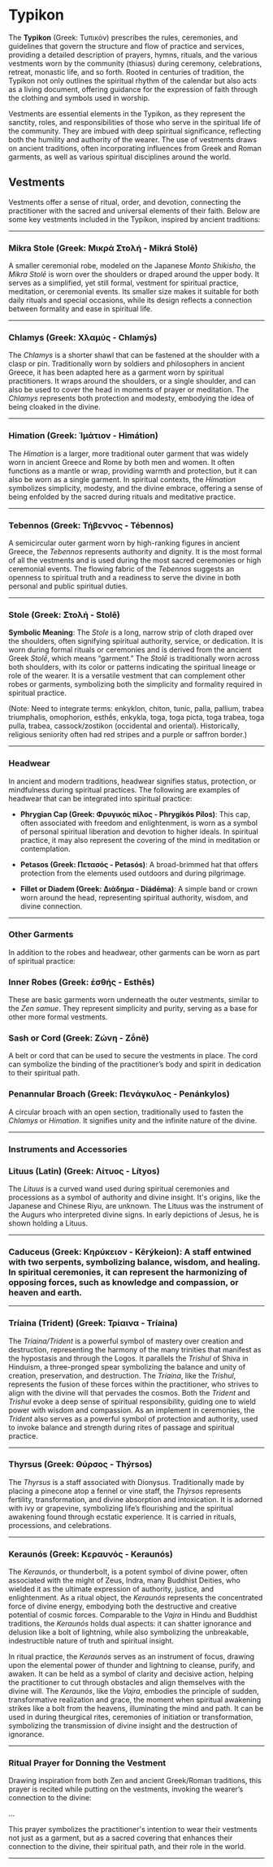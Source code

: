 # Typikon

The **Typikon** (Greek: Τυπικόν) prescribes the rules, ceremonies, and guidelines that govern the structure and flow of practice and services, providing a detailed description of prayers, hymns, rituals, and the various vestments worn by the community (thiasus) during ceremony, celebrations, retreat, monastic life, and so forth. Rooted in centuries of tradition, the Typikon not only outlines the spiritual rhythm of the calendar but also acts as a living document, offering guidance for the expression of faith through the clothing and symbols used in worship. 

Vestments are essential elements in the Typikon, as they represent the sanctity, roles, and responsibilities of those who serve in the spiritual life of the community. They are imbued with deep spiritual significance, reflecting both the humility and authority of the wearer. The use of vestments draws on ancient traditions, often incorporating influences from Greek and Roman garments, as well as various spiritual disciplines around the world.

## Vestments

Vestments offer a sense of ritual, order, and devotion, connecting the practitioner with the sacred and universal elements of their faith. Below are some key vestments included in the Typikon, inspired by ancient traditions:

---

### **Mikra Stole (Greek: Μικρά Στολή - Mikrá Stolē)**  
A smaller ceremonial robe, modeled on the Japanese *Monto Shikisho*, the *Mikra Stolē* is worn over the shoulders or draped around the upper body. It serves as a simplified, yet still formal, vestment for spiritual practice, meditation, or ceremonial events. Its smaller size makes it suitable for both daily rituals and special occasions, while its design reflects a connection between formality and ease in spiritual life.

---

### **Chlamys (Greek: Χλαμύς - Chlamýs)**  
The *Chlamys* is a shorter shawl that can be fastened at the shoulder with a clasp or pin. Traditionally worn by soldiers and philosophers in ancient Greece, it has been adapted here as a garment worn by spiritual practitioners. It wraps around the shoulders, or a single shoulder, and can also be used to cover the head in moments of prayer or meditation. The *Chlamys* represents both protection and modesty, embodying the idea of being cloaked in the divine.

---

### **Himation (Greek: Ἱμάτιον - Himátion)**  
The *Himation* is a larger, more traditional outer garment that was widely worn in ancient Greece and Rome by both men and women. It often functions as a mantle or wrap, providing warmth and protection, but it can also be worn as a single garment. In spiritual contexts, the *Himation* symbolizes simplicity, modesty, and the divine embrace, offering a sense of being enfolded by the sacred during rituals and meditative practice.

---

### **Tebennos (Greek: Τήβεννος - Tébennos)**  
A semicircular outer garment worn by high-ranking figures in ancient Greece, the *Tebennos* represents authority and dignity. It is the most formal of all the vestments and is used during the most sacred ceremonies or high ceremonial events. The flowing fabric of the *Tebennos* suggests an openness to spiritual truth and a readiness to serve the divine in both personal and public spiritual duties.

---

### **Stole (Greek: Στολή - Stolē)**  
**Symbolic Meaning**: The *Stole* is a long, narrow strip of cloth draped over the shoulders, often signifying spiritual authority, service, or dedication. It is worn during formal rituals or ceremonies and is derived from the ancient Greek *Stolē*, which means “garment.” The *Stolē* is traditionally worn across both shoulders, with its color or patterns indicating the spiritual lineage or role of the wearer. It is a versatile vestment that can complement other robes or garments, symbolizing both the simplicity and formality required in spiritual practice.

(Note: Need to integrate terms: enkyklon, chiton, tunic, palla, pallium, trabea triumphalis, omophorion, esthḗs, enkykla, toga, toga picta, toga trabea, toga pulla, trabea, cassock/zostikon (occidental and oriental). Historically, religious seniority often had red stripes and a purple or saffron border.)

---

### **Headwear**

In ancient and modern traditions, headwear signifies status, protection, or mindfulness during spiritual practices. The following are examples of headwear that can be integrated into spiritual practice:

- **Phrygian Cap (Greek: Φρυγικός πίλος - Phrygikós Pílos)**: This cap, often associated with freedom and enlightenment, is worn as a symbol of personal spiritual liberation and devotion to higher ideals. In spiritual practice, it may also represent the covering of the mind in meditation or contemplation.
  
- **Petasos (Greek: Πετασός - Petasós)**: A broad-brimmed hat that offers protection from the elements used outdoors and during pilgrimage.

- **Fillet or Diadem (Greek: Διάδημα - Diádēma)**: A simple band or crown worn around the head, representing spiritual authority, wisdom, and divine connection.

---

### **Other Garments**

In addition to the robes and headwear, other garments can be worn as part of spiritual practice:

###  **Inner Robes (Greek: ἐσθής - Esthēs)**
These are basic garments worn underneath the outer vestments, similar to the *Zen samue*. They represent simplicity and purity, serving as a base for other more formal vestments.
  
### **Sash or Cord (Greek: Ζώνη - Zṓnē)**
A belt or cord that can be used to secure the vestments in place. The cord can symbolize the binding of the practitioner’s body and spirit in dedication to their spiritual path.

### **Penannular Broach (Greek: Πενάγκυλος - Penánkylos)**
A circular broach with an open section, traditionally used to fasten the *Chlamys* or *Himation*. It signifies unity and the infinite nature of the divine.

---

### **Instruments and Accessories**

### **Lituus (Latin) (Greek: Λίτυος - Lítyos)**  
The *Lituus* is a curved wand used during spiritual ceremonies and processions as a symbol of authority and divine insight. It's origins, like the Japanese and Chinese Riyu, are unknown. The Lituus was the instrument of the Augurs who interpreted divine signs. In early depictions of Jesus, he is shown holding a Lituus.

---

### **Caduceus (Greek: Κηρύκειον - Kērýkeion)**: A staff entwined with two serpents, symbolizing balance, wisdom, and healing. In spiritual ceremonies, it can represent the harmonizing of opposing forces, such as knowledge and compassion, or heaven and earth.

---

### **Tríaina (Trident) (Greek: Τρίαινα - Tríaina)**  
The *Tríaina/Trident* is a powerful symbol of mastery over creation and destruction, representing the harmony of the many trinities that manifest as the hypostasis and through the Logos. It parallels the *Trishul* of Shiva in Hinduism, a three-pronged spear symbolizing the balance and unity of creation, preservation, and destruction. The *Tríaina*, like the *Trishul*, represents the fusion of these forces within the practitioner, who strives to align with the divine will that pervades the cosmos. Both the *Trident* and *Trishul* evoke a deep sense of spiritual responsibility, guiding one to wield power with wisdom and compassion. As an implement in ceremonies, the *Trident* also serves as a powerful symbol of protection and authority, used to invoke balance and strength during rites of passage and spiritual practice.

---

### **Thyrsus (Greek: Θύρσος - Thýrsos)**  
The *Thyrsus* is a staff associated with Dionysus. Traditionally made by placing a pinecone atop a fennel or vine staff, the *Thýrsos* represents fertility, transformation, and divine absorption and intoxication. It is adorned with ivy or grapevine, symbolizing life’s flourishing and the spiritual awakening found through ecstatic experience. It is carried in rituals, processions, and celebrations.

---

### **Keraunós (Greek: Κεραυνός - Keraunós)**  
The *Keraunós*, or thunderbolt, is a potent symbol of divine power, often associated with the might of Zeus, Indra, many Buddhist Deities, who wielded it as the ultimate expression of authority, justice, and enlightenment. As a ritual object, the *Keraunós* represents the concentrated force of divine energy, embodying both the destructive and creative potential of cosmic forces. Comparable to the *Vajra* in Hindu and Buddhist traditions, the *Keraunós* holds dual aspects: it can shatter ignorance and delusion like a bolt of lightning, while also symbolizing the unbreakable, indestructible nature of truth and spiritual insight.

In ritual practice, the *Keraunós* serves as an instrument of focus, drawing upon the elemental power of thunder and lightning to cleanse, purify, and awaken. It can be held as a symbol of clarity and decisive action, helping the practitioner to cut through obstacles and align themselves with the divine will. The *Keraunós*, like the *Vajra*, embodies the principle of sudden, transformative realization and grace, the moment when spiritual awakening strikes like a bolt from the heavens, illuminating the mind and path. It can be used in during theurgical rites, ceremonies of initiation or transformation, symbolizing the transmission of divine insight and the destruction of ignorance.

---

### **Ritual Prayer for Donning the Vestment**

Drawing inspiration from both Zen and ancient Greek/Roman traditions, this prayer is recited while putting on the vestments, invoking the wearer’s connection to the divine:

...

This prayer symbolizes the practitioner's intention to wear their vestments not just as a garment, but as a sacred covering that enhances their connection to the divine, their spiritual path, and their role in the world.

---
